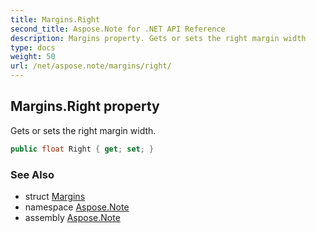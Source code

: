 ```yaml
---
title: Margins.Right
second_title: Aspose.Note for .NET API Reference
description: Margins property. Gets or sets the right margin width
type: docs
weight: 50
url: /net/aspose.note/margins/right/
---
```

## Margins.Right property

Gets or sets the right margin width.

```csharp
public float Right { get; set; }
```

### See Also

* struct [Margins](../)
* namespace [Aspose.Note](../../margins/)
* assembly [Aspose.Note](../../../)


